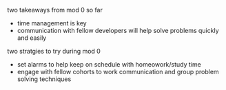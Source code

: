 two takeaways from mod 0 so far
 - time management is key
 - communication with fellow developers will help solve problems quickly and easily

 two stratgies to try during mod 0
  - set alarms to help keep on schedule with homeowork/study time
  - engage with fellow cohorts to work communication and group problem solving techniques
